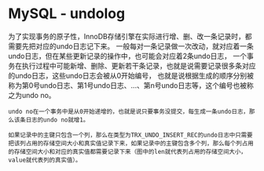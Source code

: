 # MySQL - undolog
为了实现事务的原子性，InnoDB存储引擎在实际进行增、删、改一条记录时，都需要先把对应的undo日志记下来。
一般每对一条记录做一次改动，就对应着一条undo日志，但在某些更新记录的操作中，也可能会对应着2条undo日志，
一个事务在执行过程中可能新增、删除、更新若干条记录，也就是说需要记录很多条对应的undo日志，这些undo日志会被从0开始编号，
也就是说根据生成的顺序分别被称为第0号undo日志、第1号undo日志、...、第n号undo日志等，这个编号也被称之为undo no。





    undo no在一个事务中是从0开始递增的，也就是说只要事务没提交，每生成一条undo日志，那么该条日志的undo no就增1。

    如果记录中的主键只包含一个列，那么在类型为TRX_UNDO_INSERT_REC的undo日志中只需要把该列占用的存储空间大小和真实值记录下来，如果记录中的主键包含多个列，那么每个列占用的存储空间大小和对应的真实值都需要记录下来（图中的len就代表列占用的存储空间大小，value就代表列的真实值）。
